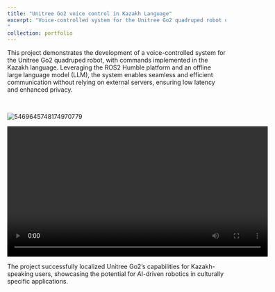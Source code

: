 ```yaml
---
title: "Unitree Go2 voice control in Kazakh Language"
excerpt: "Voice-controlled system for the Unitree Go2 quadruped robot using ROS2 Humble <br/>![5469645748174970779](https://github.com/user-attachments/assets/4dcf2802-d328-46a6-a68c-63bf00f5eeba)
"
collection: portfolio
---
```


This project demonstrates the development of a voice-controlled system for the Unitree Go2 quadruped robot, with commands implemented in the Kazakh language. Leveraging the ROS2 Humble platform and an offline large language model (LLM), the system enables seamless and efficient communication without relying on external servers, ensuring low latency and enhanced privacy.

<br/>

![5469645748174970779](https://github.com/user-attachments/assets/3ecfbc3c-8b4d-4e00-a042-d69b2594e0fb)


<video width="600" controls>
  <source src="/videos/go2_voice_control.mp4" type="video/mp4">
  Your browser does not support the video tag.
</video>


<br/>

The project successfully localized Unitree Go2’s capabilities for Kazakh-speaking users, showcasing the potential for AI-driven robotics in culturally specific applications.
